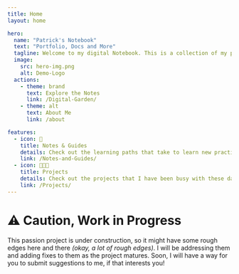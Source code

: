 ```yaml
---
title: Home
layout: home

hero:
  name: "Patrick's Notebook"
  text: "Portfolio, Docs and More"
  tagline: Welcome to my digital Notebook. This is a collection of my personal notes, technical documentation and other guides or study materials. 
  image:
    src: hero-img.png
    alt: Demo-Logo
  actions:
    - theme: brand
      text: Explore the Notes
      link: /Digital-Garden/
    - theme: alt
      text: About Me
      link: /about

features:
  - icon: 📖
    title: Notes & Guides
    details: Check out the learning paths that take to learn new practices, technologies and ideologies
    link: /Notes-and-Guides/
  - icon: 👨🏾‍💻
    title: Projects
    details: Check out the projects that I have been busy with these days.
    link: /Projects/
---
```


<!-- Custom home layout -->
<div class="custom-layout">
  <h1>⚠️ Caution, Work in Progress</h1>
  <p>This passion project is under construction, so it might have some rough edges here and there <em>(okay, a lot of rough edges)</em>. I will be addressing them and adding fixes to them as the project matures. Soon, I will have a way for you to submit suggestions to me, if that interests you!</p>
</div>